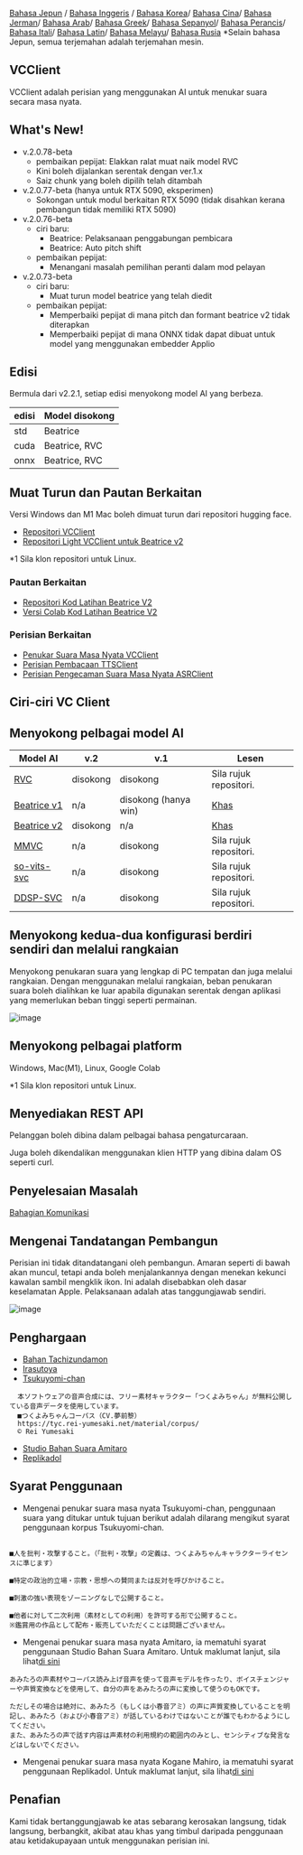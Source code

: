 [Bahasa Jepun](/README.md) /
[Bahasa Inggeris](/docs_i18n/README_en.md) /
[Bahasa Korea](/docs_i18n/README_ko.md)/
[Bahasa Cina](/docs_i18n/README_zh.md)/
[Bahasa Jerman](/docs_i18n/README_de.md)/
[Bahasa Arab](/docs_i18n/README_ar.md)/
[Bahasa Greek](/docs_i18n/README_el.md)/
[Bahasa Sepanyol](/docs_i18n/README_es.md)/
[Bahasa Perancis](/docs_i18n/README_fr.md)/
[Bahasa Itali](/docs_i18n/README_it.md)/
[Bahasa Latin](/docs_i18n/README_la.md)/
[Bahasa Melayu](/docs_i18n/README_ms.md)/
[Bahasa Rusia](/docs_i18n/README_ru.md)
*Selain bahasa Jepun, semua terjemahan adalah terjemahan mesin.

## VCClient

VCClient adalah perisian yang menggunakan AI untuk menukar suara secara masa nyata.

## What's New!

* v.2.0.78-beta
  * pembaikan pepijat: Elakkan ralat muat naik model RVC
  * Kini boleh dijalankan serentak dengan ver.1.x
  * Saiz chunk yang boleh dipilih telah ditambah
* v.2.0.77-beta (hanya untuk RTX 5090, eksperimen)
  * Sokongan untuk modul berkaitan RTX 5090 (tidak disahkan kerana pembangun tidak memiliki RTX 5090)
* v.2.0.76-beta
  * ciri baru:
    * Beatrice: Pelaksanaan penggabungan pembicara
    * Beatrice: Auto pitch shift
  * pembaikan pepijat:
    * Menangani masalah pemilihan peranti dalam mod pelayan
* v.2.0.73-beta
  * ciri baru:
    * Muat turun model beatrice yang telah diedit
  * pembaikan pepijat:
    * Memperbaiki pepijat di mana pitch dan formant beatrice v2 tidak diterapkan
    * Memperbaiki pepijat di mana ONNX tidak dapat dibuat untuk model yang menggunakan embedder Applio

## Edisi

Bermula dari v2.2.1, setiap edisi menyokong model AI yang berbeza.

| edisi | Model disokong |
| ----- | --------------- |
| std   | Beatrice        |
| cuda  | Beatrice, RVC   |
| onnx  | Beatrice, RVC   |

## Muat Turun dan Pautan Berkaitan

Versi Windows dan M1 Mac boleh dimuat turun dari repositori hugging face.

* [Repositori VCClient](https://huggingface.co/wok000/vcclient000/tree/main)
* [Repositori Light VCClient untuk Beatrice v2](https://huggingface.co/wok000/light_vcclient_beatrice/tree/main)

*1 Sila klon repositori untuk Linux.

### Pautan Berkaitan

* [Repositori Kod Latihan Beatrice V2](https://huggingface.co/fierce-cats/beatrice-trainer)
* [Versi Colab Kod Latihan Beatrice V2](https://github.com/w-okada/beatrice-trainer-colab)

### Perisian Berkaitan

* [Penukar Suara Masa Nyata VCClient](https://github.com/w-okada/voice-changer)
* [Perisian Pembacaan TTSClient](https://github.com/w-okada/ttsclient)
* [Perisian Pengecaman Suara Masa Nyata ASRClient](https://github.com/w-okada/asrclient)

## Ciri-ciri VC Client

## Menyokong pelbagai model AI

| Model AI                                                                                                     | v.2       | v.1                  | Lesen                                                                                 |
| ------------------------------------------------------------------------------------------------------------ | --------- | -------------------- | ------------------------------------------------------------------------------------------ |
| [RVC ](https://github.com/RVC-Project/Retrieval-based-Voice-Conversion-WebUI/blob/main/docs/jp/README.ja.md) | disokong | disokong            | Sila rujuk repositori.                                                             |
| [Beatrice v1](https://prj-beatrice.com/)                                                                     | n/a       | disokong (hanya win) | [Khas](https://github.com/w-okada/voice-changer/tree/master/server/voice_changer/Beatrice) |
| [Beatrice v2](https://prj-beatrice.com/)                                                                     | disokong | n/a                  | [Khas](https://huggingface.co/wok000/vcclient_model/blob/main/beatrice_v2_beta/readme.md)  |
| [MMVC](https://github.com/isletennos/MMVC_Trainer)                                                           | n/a       | disokong            | Sila rujuk repositori.                                                             |
| [so-vits-svc](https://github.com/svc-develop-team/so-vits-svc)                                               | n/a       | disokong            | Sila rujuk repositori.                                                             |
| [DDSP-SVC](https://github.com/yxlllc/DDSP-SVC)                                                               | n/a       | disokong            | Sila rujuk repositori.                                                             |

## Menyokong kedua-dua konfigurasi berdiri sendiri dan melalui rangkaian

Menyokong penukaran suara yang lengkap di PC tempatan dan juga melalui rangkaian.
Dengan menggunakan melalui rangkaian, beban penukaran suara boleh dialihkan ke luar apabila digunakan serentak dengan aplikasi yang memerlukan beban tinggi seperti permainan.

![image](https://user-images.githubusercontent.com/48346627/206640768-53f6052d-0a96-403b-a06c-6714a0b7471d.png)

## Menyokong pelbagai platform

Windows, Mac(M1), Linux, Google Colab

*1 Sila klon repositori untuk Linux.

## Menyediakan REST API

Pelanggan boleh dibina dalam pelbagai bahasa pengaturcaraan.

Juga boleh dikendalikan menggunakan klien HTTP yang dibina dalam OS seperti curl.

## Penyelesaian Masalah

[Bahagian Komunikasi](tutorials/trouble_shoot_communication_ja.md)

## Mengenai Tandatangan Pembangun

Perisian ini tidak ditandatangani oleh pembangun. Amaran seperti di bawah akan muncul, tetapi anda boleh menjalankannya dengan menekan kekunci kawalan sambil mengklik ikon. Ini adalah disebabkan oleh dasar keselamatan Apple. Pelaksanaan adalah atas tanggungjawab sendiri.

![image](https://user-images.githubusercontent.com/48346627/212567711-c4a8d599-e24c-4fa3-8145-a5df7211f023.png)

## Penghargaan

* [Bahan Tachizundamon](https://seiga.nicovideo.jp/seiga/im10792934)
* [Irasutoya](https://www.irasutoya.com/)
* [Tsukuyomi-chan](https://tyc.rei-yumesaki.net/)

```
  本ソフトウェアの音声合成には、フリー素材キャラクター「つくよみちゃん」が無料公開している音声データを使用しています。
  ■つくよみちゃんコーパス（CV.夢前黎）
  https://tyc.rei-yumesaki.net/material/corpus/
  © Rei Yumesaki
```

* [Studio Bahan Suara Amitaro](https://amitaro.net/)
* [Replikadol](https://kikyohiroto1227.wixsite.com/kikoto-utau)

## Syarat Penggunaan

* Mengenai penukar suara masa nyata Tsukuyomi-chan, penggunaan suara yang ditukar untuk tujuan berikut adalah dilarang mengikut syarat penggunaan korpus Tsukuyomi-chan.

```

■人を批判・攻撃すること。（「批判・攻撃」の定義は、つくよみちゃんキャラクターライセンスに準じます）

■特定の政治的立場・宗教・思想への賛同または反対を呼びかけること。

■刺激の強い表現をゾーニングなしで公開すること。

■他者に対して二次利用（素材としての利用）を許可する形で公開すること。
※鑑賞用の作品として配布・販売していただくことは問題ございません。
```

* Mengenai penukar suara masa nyata Amitaro, ia mematuhi syarat penggunaan Studio Bahan Suara Amitaro. Untuk maklumat lanjut, sila lihat[di sini](https://amitaro.net/voice/faq/#index_id6)

```
あみたろの声素材やコーパス読み上げ音声を使って音声モデルを作ったり、ボイスチェンジャーや声質変換などを使用して、自分の声をあみたろの声に変換して使うのもOKです。

ただしその場合は絶対に、あみたろ（もしくは小春音アミ）の声に声質変換していることを明記し、あみたろ（および小春音アミ）が話しているわけではないことが誰でもわかるようにしてください。
また、あみたろの声で話す内容は声素材の利用規約の範囲内のみとし、センシティブな発言などはしないでください。
```

* Mengenai penukar suara masa nyata Kogane Mahiro, ia mematuhi syarat penggunaan Replikadol. Untuk maklumat lanjut, sila lihat[di sini](https://kikyohiroto1227.wixsite.com/kikoto-utau/ter%EF%BD%8Ds-of-service)

## Penafian

Kami tidak bertanggungjawab ke atas sebarang kerosakan langsung, tidak langsung, berbangkit, akibat atau khas yang timbul daripada penggunaan atau ketidakupayaan untuk menggunakan perisian ini.

```
